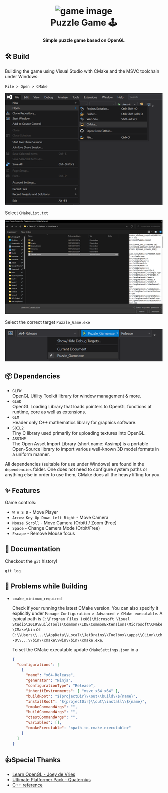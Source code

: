 <h1 align="center">
  <br>
    <img src=".img/game.png" alt="game image" width="500">
  <br>
  Puzzle Game 🕹️
  <br>
</h1>

<h4 align="center">Simple puzzle game based on OpenGL</h4>

## 🛠️ Build

Building the game using Visual Studio with CMake and the MSVC toolchain under Windows:

`File > Open > CMake`

![](.img/build_1.png)

Select `CMakeList.txt`

![](.img/build_2.png)

Select the correct target `Puzzle_Game.exe`

![](.img/build_3.png)

## :package: Dependencies 

* `GLFW`       
  OpenGL Utility Toolkit library for window management & more.
* `GLAD`         
  OpenGL Loading Library that loads pointers to OpenGL functions at runtime, core as well as extensions.
* `GLM`     
   Header only C++ mathematics library for graphics software.
* `SOIL2`      
  Tiny C library used primarily for uploading textures into OpenGL.
* `ASSIMP`      
  The Open Asset Import Library (short name: Assimp) is a portable Open-Source library to import various well-known 3D model formats in a uniform manner.

All dependencies (suitable for use under Windows) are found in the `dependencies` folder. One does not need to configure system paths or anything else in order to use them, CMake does all the heavy lifting for you.

## :sparkles: Features

Game controls:

* `W A S D` - Move Player
* `Arrow Key Up Down Left Right` - Move Camera
* `Mouse Scroll` - Move Camera (Orbit) / Zoom (Free)
* `Space` - Change Camera Mode (Orbit/Free)
* `Escape` - Remove Mouse focus

## :book: Documentation

Checkout the `git` history!

```
git log
```

## :thinking: Problems while Building

* `cmake_minimum_required`

  Check if your running the latest CMake version. You can also specify it explicitly under `Manage Configuration > Advanced > CMake executable`. A typical path is `C:\Program Files (x86)\Microsoft Visual Studio\2019\BuildTools\Common7\IDE\CommonExtensions\Microsoft\CMake\CMake\bin` or `C:\\Users\\...\\AppData\\Local\\JetBrains\\Toolbox\\apps\\CLion\\ch-0\\...\\bin\\cmake\\win\\bin\\cmake.exe`.
  
  To set the CMake executable update `CMakeSettings.json` in a
  
  ```json
  {
    "configurations": [
      {
        "name": "x64-Release",
        "generator": "Ninja",
        "configurationType": "Release",
        "inheritEnvironments": [ "msvc_x64_x64" ],
        "buildRoot": "${projectDir}\\out\\build\\${name}",
        "installRoot": "${projectDir}\\out\\install\\${name}",
        "cmakeCommandArgs": "",
        "buildCommandArgs": "",
        "ctestCommandArgs": "",
        "variables": [],
        "cmakeExecutable": "<path-to-cmake-executable>"
      }
    ]
  }
  ```

## 👍Special Thanks

* [Learn OpenGL - Joey de Vries](https://learnopengl.com/)
* [Ultimate Platformer Pack - Quaternius](https://quaternius.com/packs/ultimateplatformer.html)
* [C++ reference](https://en.cppreference.com/w/)